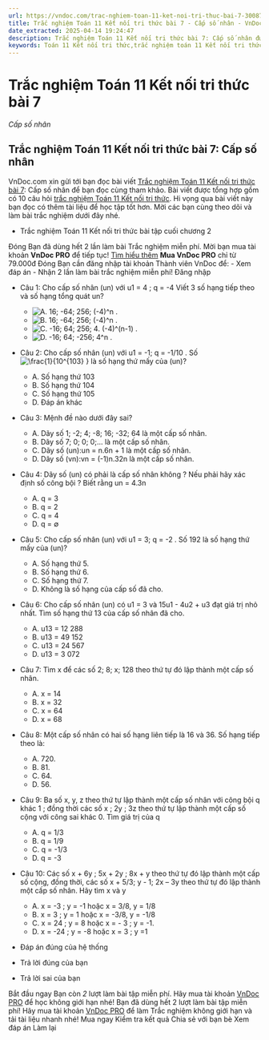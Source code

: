 ```yaml
---
url: https://vndoc.com/trac-nghiem-toan-11-ket-noi-tri-thuc-bai-7-300877
title: Trắc nghiệm Toán 11 Kết nối tri thức bài 7 - Cấp số nhân - VnDoc.com
date_extracted: 2025-04-14 19:24:47
description: Trắc nghiệm Toán 11 Kết nối tri thức bài 7: Cấp số nhân được VnDoc.com sưu tầm và xin gửi tới bạn đọc cùng tham khảo nhé.
keywords: Toán 11 Kết nối tri thức,trắc nghiệm toán 11 Kết nối tri thức,toán lớp 11 Kết nối tri thức,trắc nghiệm toán 11 kết nối,toán 11 kết nối,trắc nghiệm toán 11,trắc nghiệm toán 11 kết nối tri thức bài 7,Trắc nghiệm Toán 11 Kết nối tri thức bài 7 Cấp số nhân,bài 7 Cấp số nhân,Cấp số nhân,Toán 11 Kết nối tri thức bài 7
---
```


# Trắc nghiệm Toán 11 Kết nối tri thức bài 7
 _Cấp số nhân_
## Trắc nghiệm Toán 11 Kết nối tri thức bài 7: Cấp số nhân
VnDoc.com xin gửi tới bạn đọc bài viết [Trắc nghiệm Toán 11 Kết nối tri thức bài 7](<https://vndoc.com/trac-nghiem-toan-11-ket-noi-tri-thuc-bai-7-300877>): Cấp số nhân để bạn đọc cùng tham khảo.
Bài viết được tổng hợp gồm có 10 câu hỏi [trắc nghiệm Toán 11 Kết nối tri thức](<https://vndoc.com/test-mon-toan-lop11>). Hi vọng qua bài viết này bạn đọc có thêm tài liệu để học tập tốt hơn. Mời các bạn cùng theo dõi và làm bài trắc nghiệm dưới đây nhé.
  * Trắc nghiệm Toán 11 Kết nối tri thức bài tập cuối chương 2

Đóng
Bạn đã dùng hết 2 lần làm bài Trắc nghiệm miễn phí. Mời bạn mua tài khoản **VnDoc PRO** để tiếp tục\! [Tìm hiểu thêm](</pro>)
**Mua VnDoc PRO** chỉ từ 79.000đ
Đóng
Bạn cần đăng nhập tài khoản Thành viên VnDoc để:
\- Xem đáp án
\- Nhận 2 lần làm bài trắc nghiệm miễn phí\!
Đăng nhập 
  * Câu 1:
Cho cấp số nhân \(un\) với u1 = 4 ; q = -4 Viết 3 số hạng tiếp theo và số hạng tổng quát un?
    * ![A. 16; -64; 256; \(-4\)^n .](https://tex.vdoc.vn?tex=A.%2016%3B%20-64%3B%20256%3B%20\(-4\)%5En%20.)
    * ![B. 16; -64; 256; \(-4\)^n .](https://tex.vdoc.vn?tex=B.%2016%3B%20-64%3B%20256%3B%20\(-4\)%5En%20.)
    * ![C. -16; 64; 256; 4. \(-4\)^\(n-1\) .](https://tex.vdoc.vn?tex=C.%20-16%3B%2064%3B%20256%3B%204.%20\(-4\)%5E\(n-1\)%20.)
    * ![D. -16; 64; -256; 4^n .](https://tex.vdoc.vn?tex=D.%20-16%3B%2064%3B%20-256%3B%204%5En%20.)
  * Câu 2:
Cho cấp số nhân \(un\) với u1 = -1; q = -1/10 . Số ![\\frac{1}{10^{103} }](https://tex.vdoc.vn?tex=%5Cfrac%7B1%7D%7B10%5E%7B103%7D%20%7D) là số hạng thứ mấy của \(un\)?
    * A. Số hạng thứ 103
    * B. Số hạng thứ 104
    * C. Số hạng thứ 105
    * D. Đáp án khác
  * Câu 3:
Mệnh đề nào dưới đây sai?
    * A. Dãy số 1; -2; 4; -8; 16; -32; 64 là một cấp số nhân.
    * B. Dãy số 7; 0; 0; 0;... là một cấp số nhân.
    * C. Dãy số \(un\):un = n.6n + 1 là một cấp số nhân.
    * D. Dãy số \(vn\):vn = \(-1\)n.32n là một cấp số nhân.
  * Câu 4:
Dãy số \(un\) có phải là cấp số nhân không ? Nếu phải hãy xác định số công bội ? Biết rằng un = 4.3n
    * A. q = 3
    * B. q = 2
    * C. q = 4
    * D. q = ∅
  * Câu 5:
Cho cấp số nhân \(un\) với u1 = 3; q = -2 . Số 192 là số hạng thứ mấy của \(un\)?
    * A. Số hạng thứ 5.
    * B. Số hạng thứ 6.
    * C. Số hạng thứ 7.
    * D. Không là số hạng của cấp số đã cho.
  * Câu 6:
Cho cấp số nhân \(un\) có u1 = 3 và 15u1 - 4u2 + u3 đạt giá trị nhỏ nhất. Tìm số hạng thứ 13 của cấp số nhân đã cho.
    * A. u13 = 12 288
    * B. u13 = 49 152
    * C. u13 = 24 567
    * D. u13 = 3 072
  * Câu 7:
Tìm x để các số 2; 8; x; 128 theo thứ tự đó lập thành một cấp số nhân.
    * A. x = 14
    * B. x = 32
    * C. x = 64
    * D. x = 68
  * Câu 8:
Một cấp số nhân có hai số hạng liên tiếp là 16 và 36. Số hạng tiếp theo là:
    * A. 720.
    * B. 81.
    * C. 64.
    * D. 56.
  * Câu 9:
Ba số x, y, z theo thứ tự lập thành một cấp số nhân với công bội q khác 1 ; đồng thời các số x ; 2y ; 3z theo thứ tự lập thành một cấp số cộng với công sai khác 0. Tìm giá trị của q
    * A. q = 1/3
    * B. q = 1/9
    * C. q = -1/3
    * D. q = -3
  * Câu 10:
Các số x + 6y ; 5x + 2y ; 8x + y theo thứ tự đó lập thành một cấp số cộng, đồng thời, các số x + 5/3; y - 1; 2x – 3y theo thứ tự đó lập thành một cấp số nhân. Hãy tìm x và y
    * A. x = -3 ; y = -1 hoặc x = 3/8, y = 1/8
    * B. x = 3 ; y = 1 hoặc x = -3/8, y = -1/8
    * C. x = 24 ; y = 8 hoặc x = - 3 ; y = -1.
    * D. x = -24 ; y = -8 hoặc x = 3 ; y =1

  * Đáp án đúng của hệ thống
  * Trả lời đúng của bạn
  * Trả lời sai của bạn

Bắt đầu ngay
Bạn còn _2_ lượt làm bài tập miễn phí. Hãy mua tài khoản [VnDoc PRO](</pro>) để học không giới hạn nhé\!  Bạn đã dùng hết 2 lượt làm bài tập miễn phí\! Hãy mua tài khoản [VnDoc PRO](</pro>) để làm Trắc nghiệm không giới hạn và tải tài liệu nhanh nhé\!  Mua ngay
Kiểm tra kết quả Chia sẻ với bạn bè Xem đáp án Làm lại

